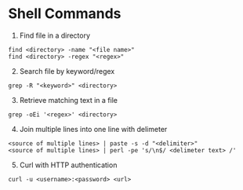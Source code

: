# Shell Commands

1. Find file in a directory

  ```
  find <directory> -name "<file name>"
  find <directory> -regex "<regex>"
  ```
2. Search file by keyword/regex

  ```
  grep -R "<keyword>" <directory>
  ``` 
3. Retrieve matching text in a file
  
  ```
  grep -oEi '<regex>' <directory>
  ```
4. Join multiple lines into one line with delimeter
  
  ```
  <source of multiple lines> | paste -s -d "<delimiter>"
  <source of multiple lines> | perl -pe 's/\n$/ <delimeter text> /'
  ```
5. Curl with HTTP authentication

  ```
  curl -u <username>:<password> <url>
  ```